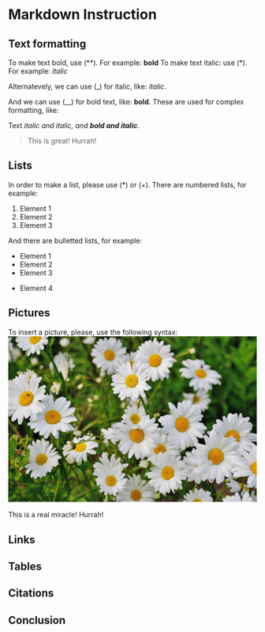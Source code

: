 # Markdown Instruction

## Text formatting

To make text bold, use (**). For example: **bold**
To make text italic: use (*). For example: *italic*

Alternatevely, we can use (_) for italic, like: _italic_. 

And we can use (__) for bold text, like: __bold__. These are used for complex formatting, like:

Text _italic and italic, and **bold and italic**_.

>This is great! Hurrah!

## Lists
In order to make a list, please use (*) or (+).
There are numbered lists, for example:
1. Element 1
1. Element 2
1. Element 3

And there are bulletted lists, for example:
* Element 1
* Element 2
* Element 3
+ Element 4

## Pictures
To insert a picture, please, use the following syntax:
![Picture, flowers](unnamed-file-64.jpg)

This is a real miracle! Hurrah!

## Links

## Tables

## Citations

## Conclusion

